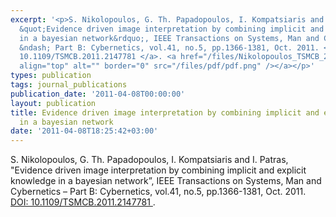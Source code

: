 ```yaml
---
excerpt: '<p>S. Nikolopoulos, G. Th. Papadopoulos, I. Kompatsiaris and I. Patras,
  &quot;Evidence driven image interpretation by combining implicit and explicit knowledge
  in a bayesian network&rdquo;, IEEE Transactions on Systems, Man and Cybernetics
  &ndash; Part B: Cybernetics, vol.41, no.5, pp.1366-1381, Oct. 2011. <a href="https://doi.org/10.1109/TSMCB.2011.2147781">DOI:
  10.1109/TSMCB.2011.2147781 </a>. <a href="/files/Nikolopoulos_TSMCB_2011_personal-copy.pdf"><img
  align="top" alt="" border="0" src="/files/pdf/pdf.png" /></a></p>'
types: publication
tags: journal_publications
publication_date: '2011-04-08T00:00:00'
layout: publication
title: Evidence driven image interpretation by combining implicit and explicit knowledge
  in a bayesian network
date: '2011-04-08T18:25:42+03:00'
---
```

<p>S. Nikolopoulos, G. Th. Papadopoulos, I. Kompatsiaris and I. Patras, &quot;Evidence driven image interpretation by combining implicit and explicit knowledge in a bayesian network&rdquo;, IEEE Transactions on Systems, Man and Cybernetics &ndash; Part B: Cybernetics, vol.41, no.5, pp.1366-1381, Oct. 2011. <a href="https://doi.org/10.1109/TSMCB.2011.2147781">DOI: 10.1109/TSMCB.2011.2147781 </a>. <a href="/files/Nikolopoulos_TSMCB_2011_personal-copy.pdf"><img align="top" alt="" border="0" src="/files/pdf/pdf.png" /></a></p>
